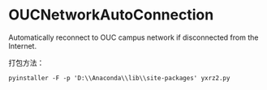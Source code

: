 # OUCNetworkAutoConnection
Automatically reconnect to OUC campus network if disconnected from the Internet.

打包方法：

`pyinstaller -F -p 'D:\\Anaconda\\lib\\site-packages' yxrz2.py`
